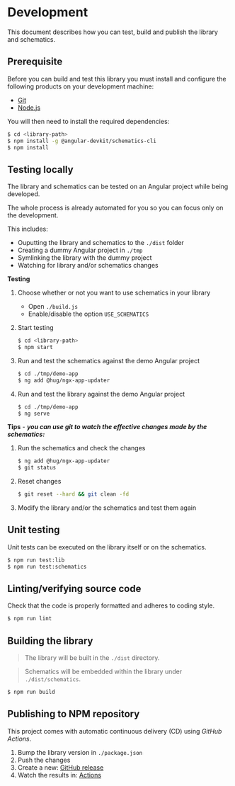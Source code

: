 # Development

This document describes how you can test, build and publish the library and schematics.

## Prerequisite

Before you can build and test this library you must install and configure the following products on your development machine:

* [Git][git]
* [Node.js][nodejs]

You will then need to install the required dependencies:

```sh
$ cd <library-path>
$ npm install -g @angular-devkit/schematics-cli
$ npm install
```

## Testing locally

The library and schematics can be tested on an Angular project while being developed.

The whole process is already automated for you so you can focus only on the development.

This includes:

* Ouputting the library and schematics to the `./dist` folder
* Creating a dummy Angular project in `./tmp`
* Symlinking the library with the dummy project
* Watching for library and/or schematics changes

**Testing**

1. Choose whether or not you want to use schematics in your library

   * Open `./build.js`
   * Enable/disable the option `USE_SCHEMATICS`

2. Start testing

   ```sh
   $ cd <library-path>
   $ npm start
   ```

3. Run and test the schematics against the demo Angular project

   ```sh
   $ cd ./tmp/demo-app
   $ ng add @hug/ngx-app-updater
   ```

4. Run and test the library against the demo Angular project

   ```sh
   $ cd ./tmp/demo-app
   $ ng serve
   ```

**Tips** - ***you can use git to watch the effective changes made by the schematics:***

1. Run the schematics and check the changes

   ```sh
   $ ng add @hug/ngx-app-updater
   $ git status
   ```

2. Reset changes

   ```sh
   $ git reset --hard && git clean -fd
   ```

3. Modify the library and/or the schematics and test them again

## Unit testing

Unit tests can be executed on the library itself or on the schematics.

```sh
$ npm run test:lib
$ npm run test:schematics
```

## Linting/verifying source code

Check that the code is properly formatted and adheres to coding style.

```sh
$ npm run lint
```

## Building the library

> The library will be built in the `./dist` directory.

> Schematics will be embedded within the library under `./dist/schematics`.

```sh
$ npm run build
```

## Publishing to NPM repository

This project comes with automatic continuous delivery (CD) using *GitHub Actions*.

1. Bump the library version in `./package.json`
2. Push the changes
3. Create a new: [GitHub release](https://github.com/DSI-HUG/ngx-app-updater/releases/new)
4. Watch the results in: [Actions](https://github.com/DSI-HUG/ngx-app-updater/actions)



[git]: https://git-scm.com/
[nodejs]: https://nodejs.org/
